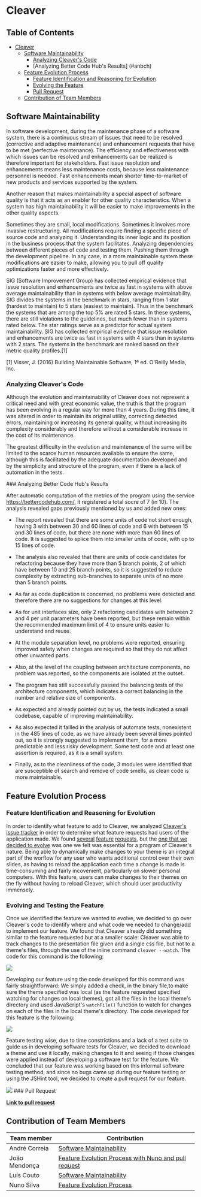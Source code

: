 # Cleaver

## Table of Contents
* [Cleaver](#cleaver)
    * [Software Maintainability](#softwareMaintainability)
        * [Analyzing Cleaver's Code](#ancode)
        * [Analyzing Better Code Hub's Results] (#anbch)
    * [Feature Evolution Process](#evoproc)
        * [Feature Identification and Reasoning for Evolution](#featidreason)
        * [Evolving the Feature](#featevotest)
        * [Pull Request](#featurepull)
    * [Contribution of Team Members](#contributions)

<div id='softwareMaintainability'>

## Software Maintainability

In software development, during the maintenance phase of a software system, there is a continuous stream of issues that need to be resolved (corrective and adaptive maintenance) and enhancement requests that have to be met (perfective maintenance). The efficiency and effectiveness with which issues can be resolved and enhancements can be realized is therefore important for stakeholders.
Fast issue resolution and enhancements means less maintenance costs, because less maintenance personnel is needed. Fast enhancements mean shorter time-to-market of new products and services supported by the system. 

Another reason that makes maintainability a special aspect of software quality is that it acts as an enabler for other quality characteristics. When a system has high maintainability it will be easier to make improvements in the other quality aspects.

Sometimes they are small, local modifications. Sometimes it involves more invasive restructuring. All modifications require finding a specific piece of source code and analyzing it. Understanding its inner logic and its position in the business process that the system facilitates. Analyzing dependencies between different pieces of code and testing them. Pushing them through the development pipeline. In any case, in a more maintainable system these modifications are easier to make, allowing you to pull off quality optimizations faster and more effectively.

SIG (Software Improvement Group) has collected empirical evidence that issue resolution and enhancements are twice as fast in systems with above average maintainability than in systems with below average maintainability. SIG divides the systems in the benchmark in stars, ranging from 1 star (hardest to maintain) to 5 stars (easiest to maintain). Thus in the benchmark the systems that are among the top 5% are rated 5 stars. In these systems, there are still violations to the guidelines, but much fewer than in systems rated below. The star ratings serve as a predictor for actual system maintainability. SIG has collected empirical evidence that issue resolution and enhancements are twice as fast in systems with 4 stars than in systems with 2 stars. The systems in the benchmark are ranked based on their metric quality profiles.[1]

[1] Visser, J. (2016) Building Maintainable Software, 1ª ed. O'Reilly Media, Inc.

<div id='ancode'>

### Analyzing Cleaver's Code

Although the evolution and maintainability of Cleaver does not represent a critical need and with great economic value, the truth is that the program has been evolving in a regular way for more than 4 years. During this time, it was altered in order to maintain its original utility, correcting detected errors, maintaining or increasing its general quality, without increasing its complexity considerably and therefore without a considerable increase in the cost of its maintenance.

The greatest difficulty in the evolution and maintenance of the same will be limited to the scarce human resources available to ensure the same, although this is facilitated by the adequate documentation developed and by the simplicity and structure of the program, even if there is a lack of automation in the tests.

<div id='anbch'>
### Analyzing Better Code Hub's Results

After automatic computation of the metrics of the program using the service https://bettercodehub.com/, it registered a total socre of 7 (in 10).
The analysis revealed gaps previously mentioned by us and added new ones:

 - The report revealed that there are some units of code not short enough, having 3 with between 30 and 60 lines of code and 6 with between 15 and 30 lines of code, but there are none with more than 60 lines of code. It is suggested to splice them into smaller units of code, with up to 15 lines of code.

 - The analysis also revealed that there are units of code candidates for refactoring because they have more than 5 branch points, 2 of which have between 10 and 25 branch points, so it is suggested to reduce complexity by extracting sub-branches to separate units of no more than 5 branch points.

 - As far as code duplication is concerned, no problems were detected and therefore there are no suggestions for changes at this level.

 - As for unit interfaces size, only 2 refactoring candidates with between 2 and 4 per unit parameters have been reported, but these remain within the recommended maximum limit of 4 to ensure units easier to understand and reuse.

 - At the module separation level, no problems were reported, ensuring improved safety when changes are required so that they do not affect other unwanted parts.

 - Also, at the level of the coupling between architecture components, no problem was reported, so the components are isolated at the outset.

 - The program has still successfully passed the balancing tests of the architecture components, which indicates a correct balancing in the number and relative size of components.

 - As expected and already pointed out by us, the tests indicated a small codebase, capable of improving maintainability.

 - As also expected it failled in the analysis of automate tests, nonexistent in the 485 lines of code, as we have already been several times pointed out, so it is strongly suggested to implement them, for a more predictable and less risky development. Some test code and at least one assertion is required, as it is a small system.

 - Finally, as to the cleanliness of the code, 3 modules were identified that are susceptible of search and remove of code smells, as clean code is more maintainable.

 <div id='evoproc'>

## Feature Evolution Process

<div id='featidreason'>

### Feature Identification and Reasoning for Evolution

In order to identify what feature to add to Cleaver, we analyzed [Cleaver's issue tracker](https://github.com/jdan/cleaver/issues) in order to determine what feature requests had users of the application made. We found [several](https://github.com/jdan/cleaver/issues/130) [feature](https://github.com/jdan/cleaver/issues/129) [requests](https://github.com/jdan/cleaver/issues/107), but the [one that we decided to evolve](https://github.com/jdan/cleaver/issues/128) was one we felt was essential for a program of Cleaver's nature. Being able to dynamically make changes to your theme is an integral part of the worflow for any user who wants additional control over their own slides, as having to reload the application each time a change is made is time-consuming and fairly incovenient, particularly on slower personal computers. With this feature, users can make changes to their themes on the fly without having to reload Cleaver, which should user productivity immensely.

<div id='featevotest'>

### Evolving and Testing the Feature

Once we identified the feature we wanted to evolve, we decided to go over Cleaver's code to identify where and what code we needed to change/add to implement our feature. We found that Cleaver already did something similar to the feature requested but at a smaller scale: Cleaver was able to track changes to the presentation file given and a single css file, but not to a theme's files, through the use of the inline command `cleaver --watch`. The code for this command is the following:

<img src="./images/cleaver-watch-code.png" />

Developing our feature using the code developed for this command was fairly straightforward: We simply added a check, in the binary file,to make sure the theme specified was local (as the feature requested specified watching for changes on local themes), got all the files in the local theme's directory and used JavaScript's `watchFile()` function to watch for changes on each of the files in the local theme's directory. The code developed for this feature is the following:

<img src="./images/new-feature-code.png" />

Feature testing wise, due to time constrictions and a lack of a test suite to guide us in developing software tests for Cleaver, we decided to download a theme and use it locally, making changes to it and seeing if those changes were applied instead of developing a software test for the feature. We concluded that our feature was working based on this informal software testing method, and since no bugs came up during our feature testing or using the JSHint tool, we decided to create a pull request for our feature. 

<img src="./images/print_usage_new_features.png"/>
### Pull Request

**[Link to pull request](https://github.com/jdan/cleaver/pull/161)**

<div id='contributions'>

## Contribution of Team Members

| Team member | Contribution |
| ----------  | ------------ |
| André Correia | [Software Maintainability](#softwareMaintainability) |
| João Mendonça | [Feature Evolution Process with Nuno and pull request](#evoproc) |
| Luís Couto | [Software Maintainability](#softwareMaintainability) | 
| Nuno Silva | [Feature Evolution Process](#evoproc) |
